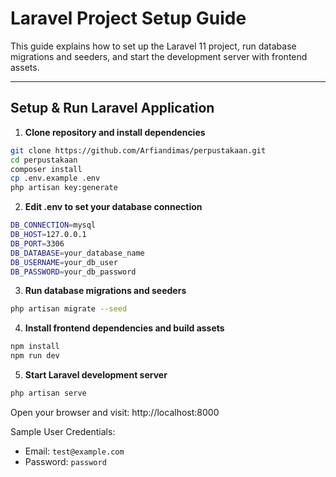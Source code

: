 # Laravel Project Setup Guide

This guide explains how to set up the Laravel 11 project, run database migrations and seeders, and start the development server with frontend assets.

---

## Setup & Run Laravel Application

1. **Clone repository and install dependencies**

```bash
git clone https://github.com/Arfiandimas/perpustakaan.git
cd perpustakaan
composer install
cp .env.example .env
php artisan key:generate
```

2. **Edit .env to set your database connection**

```bash
DB_CONNECTION=mysql
DB_HOST=127.0.0.1
DB_PORT=3306
DB_DATABASE=your_database_name
DB_USERNAME=your_db_user
DB_PASSWORD=your_db_password
```

3. **Run database migrations and seeders**

```bash
php artisan migrate --seed
```

4. **Install frontend dependencies and build assets**

```bash
npm install
npm run dev
```

5. **Start Laravel development server**

```bash
php artisan serve
```
Open your browser and visit: http://localhost:8000

Sample User Credentials:

-   Email: `test@example.com`
-   Password: `password`